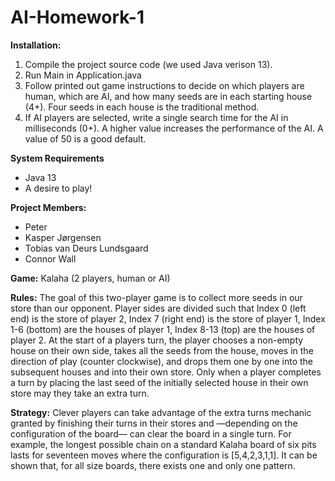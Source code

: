 # AI-Homework-1

**Installation:**
1. Compile the project source code (we used Java verison 13).
2. Run Main in Application.java 
3. Follow printed out game instructions to decide on which players are human, which are AI, 
   and how many seeds are in each starting house (4+). Four seeds in each house is the traditional method.
4. If AI players are selected, write a single search time for the AI in milliseconds (0+). 
   A higher value increases the performance of the AI. A value of 50 is a good default.
   
**System Requirements**
- Java 13
- A desire to play!

**Project Members:**
- Peter 
- Kasper Jørgensen
- Tobias van Deurs Lundsgaard
- Connor Wall

**Game:**
Kalaha (2 players, human or AI)

**Rules:**
The goal of this two-player game is to collect more seeds in our store than our opponent. 
Player sides are divided such that Index 0 (left end) is the store of player 2, Index 7 (right end) is the store of player 1, 
Index 1-6 (bottom) are the houses of player 1, Index 8-13 (top) are the houses of player 2. 
At the start of a players turn, the player chooses a non-empty house on their own side, takes all the seeds from the house, moves in the direction of play (counter clockwise), 
and drops them one by one into the subsequent houses and into their own store. Only when a player completes a turn by placing the last seed of the initially 
selected house in their own store may they take an extra turn.

**Strategy:**
Clever players can take advantage of the extra turns mechanic granted by finishing their turns in their stores and —depending on the configuration of the board— 
can clear the board in a single turn. For example, the longest possible chain on a standard Kalaha board of six pits lasts for seventeen moves where the configuration is 
[5,4,2,3,1,1]. It can be shown that, for all size boards, there exists one and only one pattern.
